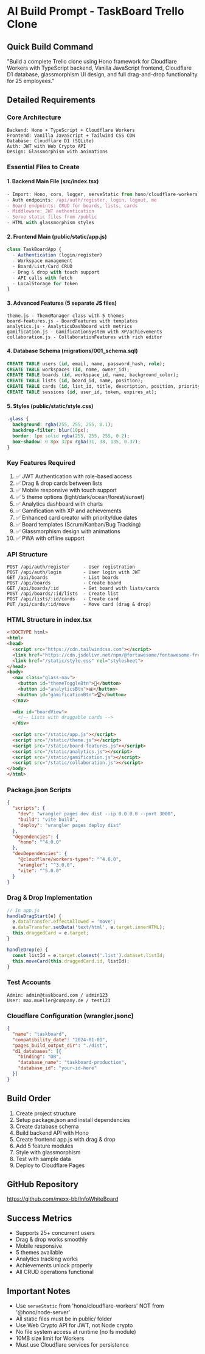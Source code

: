 # AI Build Prompt - TaskBoard Trello Clone

## Quick Build Command
"Build a complete Trello clone using Hono framework for Cloudflare Workers with TypeScript backend, Vanilla JavaScript frontend, Cloudflare D1 database, glassmorphism UI design, and full drag-and-drop functionality for 25 employees."

## Detailed Requirements

### Core Architecture
```
Backend: Hono + TypeScript + Cloudflare Workers
Frontend: Vanilla JavaScript + Tailwind CSS CDN
Database: Cloudflare D1 (SQLite)
Auth: JWT with Web Crypto API
Design: Glassmorphism with animations
```

### Essential Files to Create

#### 1. Backend Main File (src/index.tsx)
```typescript
- Import: Hono, cors, logger, serveStatic from hono/cloudflare-workers
- Auth endpoints: /api/auth/register, login, logout, me
- Board endpoints: CRUD for boards, lists, cards
- Middleware: JWT authentication
- Serve static files from /public
- HTML with glassmorphism styles
```

#### 2. Frontend Main (public/static/app.js)
```javascript
class TaskBoardApp {
  - Authentication (login/register)
  - Workspace management
  - Board/List/Card CRUD
  - Drag & drop with touch support
  - API calls with fetch
  - LocalStorage for token
}
```

#### 3. Advanced Features (5 separate JS files)
```
theme.js - ThemeManager class with 5 themes
board-features.js - BoardFeatures with templates
analytics.js - AnalyticsDashboard with metrics
gamification.js - GamificationSystem with XP/achievements
collaboration.js - CollaborationFeatures with rich editor
```

#### 4. Database Schema (migrations/001_schema.sql)
```sql
CREATE TABLE users (id, email, name, password_hash, role);
CREATE TABLE workspaces (id, name, owner_id);
CREATE TABLE boards (id, workspace_id, name, background_color);
CREATE TABLE lists (id, board_id, name, position);
CREATE TABLE cards (id, list_id, title, description, position, priority, due_date);
CREATE TABLE sessions (id, user_id, token, expires_at);
```

#### 5. Styles (public/static/style.css)
```css
.glass {
  background: rgba(255, 255, 255, 0.1);
  backdrop-filter: blur(10px);
  border: 1px solid rgba(255, 255, 255, 0.2);
  box-shadow: 0 8px 32px rgba(31, 38, 135, 0.37);
}
```

### Key Features Required
1. ✅ JWT Authentication with role-based access
2. ✅ Drag & drop cards between lists
3. ✅ Mobile responsive with touch support
4. ✅ 5 theme options (light/dark/ocean/forest/sunset)
5. ✅ Analytics dashboard with charts
6. ✅ Gamification with XP and achievements
7. ✅ Enhanced card creator with priority/due dates
8. ✅ Board templates (Scrum/Kanban/Bug Tracking)
9. ✅ Glassmorphism design with animations
10. ✅ PWA with offline support

### API Structure
```
POST /api/auth/register     - User registration
POST /api/auth/login        - User login with JWT
GET /api/boards             - List boards
POST /api/boards            - Create board
GET /api/boards/:id         - Get board with lists/cards
POST /api/boards/:id/lists  - Create list
POST /api/lists/:id/cards   - Create card
PUT /api/cards/:id/move     - Move card (drag & drop)
```

### HTML Structure in index.tsx
```html
<!DOCTYPE html>
<html>
<head>
  <script src="https://cdn.tailwindcss.com"></script>
  <link href="https://cdn.jsdelivr.net/npm/@fortawesome/fontawesome-free@6.4.0/css/all.min.css" rel="stylesheet">
  <link href="/static/style.css" rel="stylesheet">
</head>
<body>
  <nav class="glass-nav">
    <button id="themeToggleBtn">🎨</button>
    <button id="analyticsBtn">📊</button>
    <button id="gamificationBtn">🏆</button>
  </nav>
  
  <div id="boardView">
    <!-- Lists with draggable cards -->
  </div>
  
  <script src="/static/app.js"></script>
  <script src="/static/theme.js"></script>
  <script src="/static/board-features.js"></script>
  <script src="/static/analytics.js"></script>
  <script src="/static/gamification.js"></script>
  <script src="/static/collaboration.js"></script>
</body>
</html>
```

### Package.json Scripts
```json
{
  "scripts": {
    "dev": "wrangler pages dev dist --ip 0.0.0.0 --port 3000",
    "build": "vite build",
    "deploy": "wrangler pages deploy dist"
  },
  "dependencies": {
    "hono": "^4.0.0"
  },
  "devDependencies": {
    "@cloudflare/workers-types": "^4.0.0",
    "wrangler": "^3.0.0",
    "vite": "^5.0.0"
  }
}
```

### Drag & Drop Implementation
```javascript
// In app.js
handleDragStart(e) {
  e.dataTransfer.effectAllowed = 'move';
  e.dataTransfer.setData('text/html', e.target.innerHTML);
  this.draggedCard = e.target;
}

handleDrop(e) {
  const listId = e.target.closest('.list').dataset.listId;
  this.moveCard(this.draggedCard.id, listId);
}
```

### Test Accounts
```
Admin: admin@taskboard.com / admin123
User: max.mueller@company.de / test123
```

### Cloudflare Configuration (wrangler.jsonc)
```json
{
  "name": "taskboard",
  "compatibility_date": "2024-01-01",
  "pages_build_output_dir": "./dist",
  "d1_databases": [{
    "binding": "DB",
    "database_name": "taskboard-production",
    "database_id": "your-id-here"
  }]
}
```

## Build Order
1. Create project structure
2. Setup package.json and install dependencies
3. Create database schema
4. Build backend API with Hono
5. Create frontend app.js with drag & drop
6. Add 5 feature modules
7. Style with glassmorphism
8. Test with sample data
9. Deploy to Cloudflare Pages

## GitHub Repository
https://github.com/mexx-bb/InfoWhiteBoard

## Success Metrics
- Supports 25+ concurrent users
- Drag & drop works smoothly
- Mobile responsive
- 5 themes available
- Analytics tracking works
- Achievements unlock properly
- All CRUD operations functional

## Important Notes
- Use `serveStatic` from 'hono/cloudflare-workers' NOT from '@hono/node-server'
- All static files must be in public/ folder
- Use Web Crypto API for JWT, not Node crypto
- No file system access at runtime (no fs module)
- 10MB size limit for Workers
- Must use Cloudflare services for persistence